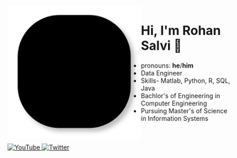 <br />

<img src="lines.svg" align="left" width="300" />

# Hi, I'm Rohan Salvi 👋
- pronouns: **he**/**him**
- Data Engineer 
- Skills- Matlab, Python, R, SQL, Java
- Bachlor's of Engineering in Computer Engineering 
- Pursuing Master's of Science in Information Systems

<br />


<br />

<a href="https://www.youtube.com/channel/UCX8dtHT7owIgg3JzTff1OBg/">
    <img src="https://imgur.com/PMRCsrH.png" width="40" height="40" alt="YouTube">
  </a>

<a href="https://twitter.com/C4Nuke">
    <img src="https://imgur.com/6UKZXAM.png" width="40" height="40" alt="Twitter">
</a>
